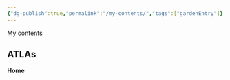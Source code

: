 ```yaml
---
{"dg-publish":true,"permalink":"/my-contents/","tags":["gardenEntry"]}
---
```



My contents

## ATLAs
**Home**